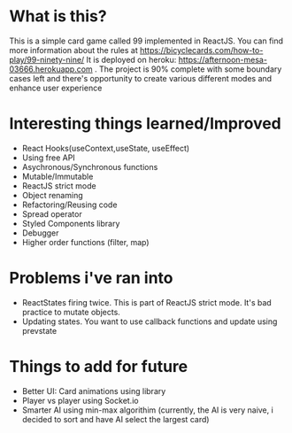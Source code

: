 # What is this?
This is a simple card game called 99 implemented in ReactJS. You can find more information about the rules at https://bicyclecards.com/how-to-play/99-ninety-nine/ It is deployed on heroku: https://afternoon-mesa-03666.herokuapp.com . The project is 90% complete with some boundary cases left and there's opportunity to create various different modes and enhance user experience

# Interesting things learned/Improved
* React Hooks(useContext,useState, useEffect)
* Using free API
* Asychronous/Synchronous functions
* Mutable/Immutable 
* ReactJS strict mode
* Object renaming 
* Refactoring/Reusing code
* Spread operator
* Styled Components library
* Debugger 
* Higher order functions (filter, map)

# Problems i've ran into
* ReactStates firing twice. This is part of ReactJS strict mode. It's bad practice to mutate objects. 
* Updating states. You want to use callback functions and update using prevstate 

# Things to add for future
* Better UI: Card animations using library
* Player vs player using Socket.io
* Smarter AI using min-max algorithim (currently, the AI is very naive, i decided to sort and have AI select the largest card)




